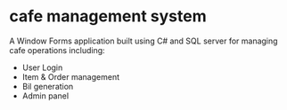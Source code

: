 # cafe management system
A Window Forms application built using C# and SQL server for managing cafe operations including:
- User Login
- Item & Order management
- Bil generation
- Admin panel
